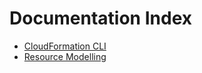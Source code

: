 # Documentation Index

* [CloudFormation CLI](CLOUDFORMATION_CLI.md)
* [Resource Modelling](RESOURCE_MODELLING.md)
